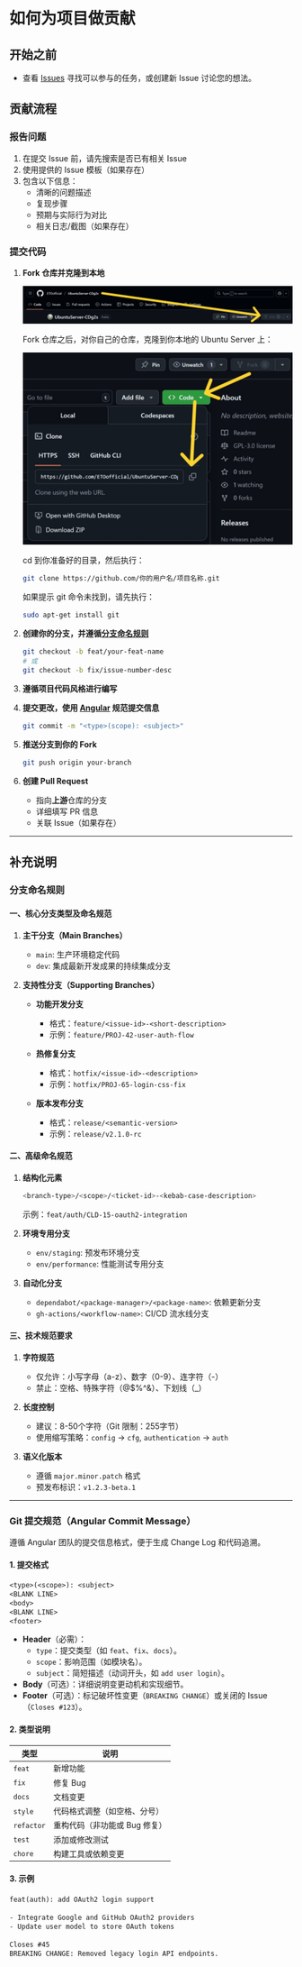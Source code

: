 # 如何为项目做贡献

## 开始之前

- 查看 [Issues](https://github.com/ETOofficial/UbuntuServer-CDg2s/issues) 寻找可以参与的任务，或创建新 Issue 讨论您的想法。

## 贡献流程

### 报告问题

1. 在提交 Issue 前，请先搜索是否已有相关 Issue
2. 使用提供的 Issue 模板（如果存在）
3. 包含以下信息：
   - 清晰的问题描述
   - 复现步骤
   - 预期与实际行为对比
   - 相关日志/截图（如果存在）

### 提交代码

1. **Fork 仓库并克隆到本地**

    ![Fork 仓库](./docs/img/CONTRIBUTING/001.jpeg)

    Fork 仓库之后，对你自己的仓库，克隆到你本地的 Ubuntu Server 上：

    ![克隆到本地](./docs/img/CONTRIBUTING/002.jpeg)

    cd 到你准备好的目录，然后执行：

    ```bash
    git clone https://github.com/你的用户名/项目名称.git
    ```

    如果提示 git 命令未找到，请先执行：

    ```bash
    sudo apt-get install git
    ```

2. **创建你的分支，并遵循[分支命名规则](#分支命名规则)**

    ```bash
    git checkout -b feat/your-feat-name
    # 或
    git checkout -b fix/issue-number-desc
    ```

3. **遵循项目代码风格进行编写**
4. **提交更改，使用 [Angular](#Angular) 规范提交信息**

   ```bash
   git commit -m "<type>(scope): <subject>"
   ```

5. **推送分支到你的 Fork**

   ```bash
   git push origin your-branch
   ```

6. **创建 Pull Request**
   - 指向**上游**仓库的分支
   - 详细填写 PR 信息
   - 关联 Issue（如果存在）

---

## 补充说明

<a id="分支命名规则"></a>

### 分支命名规则

#### 一、核心分支类型及命名规范

1. **主干分支（Main Branches）**
   - `main`: 生产环境稳定代码
   - `dev`: 集成最新开发成果的持续集成分支

2. **支持性分支（Supporting Branches）**
   - **功能开发分支**
     - 格式：`feature/<issue-id>-<short-description>`
     - 示例：`feature/PROJ-42-user-auth-flow`

   - **热修复分支**
     - 格式：`hotfix/<issue-id>-<description>`
     - 示例：`hotfix/PROJ-65-login-css-fix`

   - **版本发布分支**
     - 格式：`release/<semantic-version>`
     - 示例：`release/v2.1.0-rc`

#### 二、高级命名规范

1. **结构化元素**

   ```bash
   <branch-type>/<scope>/<ticket-id>-<kebab-case-description>
   ```

   示例：`feat/auth/CLD-15-oauth2-integration`

2. **环境专用分支**
   - `env/staging`: 预发布环境分支
   - `env/performance`: 性能测试专用分支

3. **自动化分支**
   - `dependabot/<package-manager>/<package-name>`: 依赖更新分支
   - `gh-actions/<workflow-name>`: CI/CD 流水线分支

#### 三、技术规范要求

1. **字符规范**
   - 仅允许：小写字母（a-z）、数字（0-9）、连字符（-）
   - 禁止：空格、特殊字符（@$%^&）、下划线（_）

2. **长度控制**
   - 建议：8-50个字符（Git 限制：255字节）
   - 使用缩写策略：`config` → `cfg`, `authentication` → `auth`

3. **语义化版本**
   - 遵循 `major.minor.patch` 格式
   - 预发布标识：`v1.2.3-beta.1`

---

<a id="Angular"></a>

### Git 提交规范（Angular Commit Message）

遵循 Angular 团队的提交信息格式，便于生成 Change Log 和代码追溯。

#### 1. **提交格式**

```plaintext
<type>(<scope>): <subject>
<BLANK LINE>
<body>
<BLANK LINE>
<footer>
```

- **Header**（必需）：
  - `type`：提交类型（如 `feat`、`fix`、`docs`）。
  - `scope`：影响范围（如模块名）。
  - `subject`：简短描述（动词开头，如 `add user login`）。
- **Body**（可选）：详细说明变更动机和实现细节。
- **Footer**（可选）：标记破坏性变更（`BREAKING CHANGE`）或关闭的 Issue（`Closes #123`）。

#### 2. **类型说明**

| 类型     | 说明                          |
|----------|-------------------------------|
| `feat`   | 新增功能                      |
| `fix`    | 修复 Bug                      |
| `docs`   | 文档变更                      |
| `style`  | 代码格式调整（如空格、分号）  |
| `refactor` | 重构代码（非功能或 Bug 修复） |
| `test`   | 添加或修改测试                |
| `chore`  | 构建工具或依赖变更            |

#### 3. **示例**

```plaintext
feat(auth): add OAuth2 login support

- Integrate Google and GitHub OAuth2 providers
- Update user model to store OAuth tokens

Closes #45
BREAKING CHANGE: Removed legacy login API endpoints.
```
